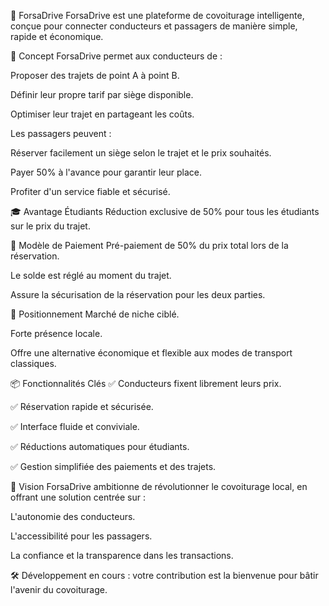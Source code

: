 🚗 ForsaDrive
ForsaDrive est une plateforme de covoiturage intelligente, conçue pour connecter conducteurs et passagers de manière simple, rapide et économique.

🌟 Concept
ForsaDrive permet aux conducteurs de :

Proposer des trajets de point A à point B.

Définir leur propre tarif par siège disponible.

Optimiser leur trajet en partageant les coûts.

Les passagers peuvent :

Réserver facilement un siège selon le trajet et le prix souhaités.

Payer 50% à l'avance pour garantir leur place.

Profiter d'un service fiable et sécurisé.

🎓 Avantage Étudiants
Réduction exclusive de 50% pour tous les étudiants sur le prix du trajet.

🛒 Modèle de Paiement
Pré-paiement de 50% du prix total lors de la réservation.

Le solde est réglé au moment du trajet.

Assure la sécurisation de la réservation pour les deux parties.

🎯 Positionnement
Marché de niche ciblé.

Forte présence locale.

Offre une alternative économique et flexible aux modes de transport classiques.

📦 Fonctionnalités Clés
✅ Conducteurs fixent librement leurs prix.

✅ Réservation rapide et sécurisée.

✅ Interface fluide et conviviale.

✅ Réductions automatiques pour étudiants.

✅ Gestion simplifiée des paiements et des trajets.

🚀 Vision
ForsaDrive ambitionne de révolutionner le covoiturage local, en offrant une solution centrée sur :

L'autonomie des conducteurs.

L'accessibilité pour les passagers.

La confiance et la transparence dans les transactions.

🛠 Développement en cours : votre contribution est la bienvenue pour bâtir l'avenir du covoiturage.

